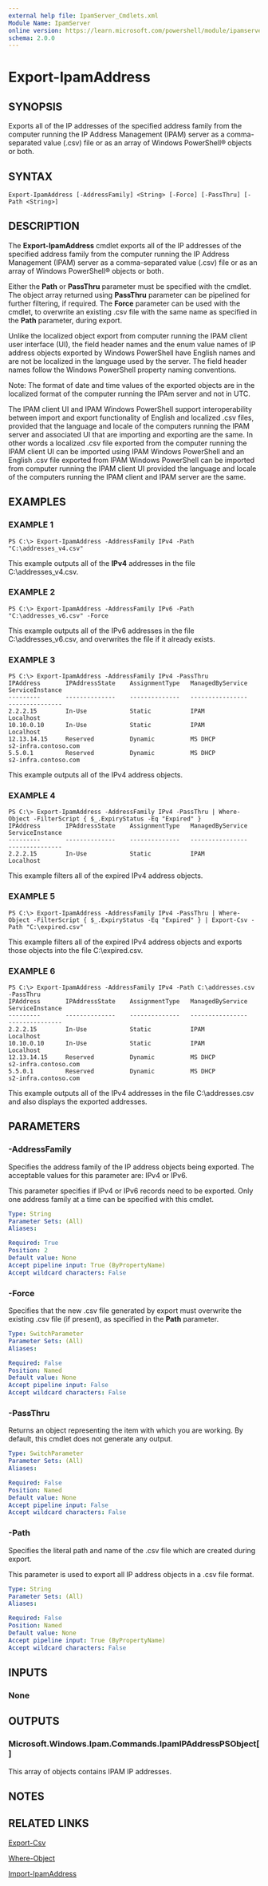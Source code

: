 ```yaml
---
external help file: IpamServer_Cmdlets.xml
Module Name: IpamServer
online version: https://learn.microsoft.com/powershell/module/ipamserver/export-ipamaddress?view=windowsserver2012-ps&wt.mc_id=ps-gethelp
schema: 2.0.0
---
```


# Export-IpamAddress

## SYNOPSIS
Exports all of the IP addresses of the specified address family from the computer running the IP Address Management (IPAM) server as a comma-separated value (.csv) file or as an array of Windows PowerShell® objects or both.

## SYNTAX

```
Export-IpamAddress [-AddressFamily] <String> [-Force] [-PassThru] [-Path <String>]
```

## DESCRIPTION
The **Export-IpamAddress** cmdlet exports all of the IP addresses of the specified address family from the computer running the IP Address Management (IPAM) server as a comma-separated value (.csv) file or as an array of Windows PowerShell® objects or both.

Either the **Path** or **PassThru** parameter must be specified with the cmdlet.
The object array returned using **PassThru** parameter can be pipelined for further filtering, if required.
The **Force** parameter can be used with the cmdlet, to overwrite an existing .csv file with the same name as specified in the **Path** parameter, during export.

Unlike the localized object export from computer running the IPAM client user interface (UI), the field header names and the enum value names of IP address objects exported by Windows PowerShell have English names and are not be localized in the language used by the server.
The field header names follow the Windows PowerShell property naming conventions.

Note: The format of date and time values of the exported objects are in the localized format of the computer running the IPAm server and not in UTC.

The IPAM client UI and IPAM Windows PowerShell support interoperability between import and export functionality of English and localized .csv files, provided that the language and locale of the computers running the IPAM server and associated UI that are importing and exporting are the same.
In other words a localized .csv file exported from the computer running the IPAM client UI can be imported using IPAM Windows PowerShell and an English .csv file exported from IPAM Windows PowerShell can be imported from computer running the IPAM client UI provided the language and locale of the computers running the IPAM client and IPAM server are the same.

## EXAMPLES

### EXAMPLE 1
```
PS C:\> Export-IpamAddress -AddressFamily IPv4 -Path "C:\addresses_v4.csv"
```

This example outputs all of the **IPv4** addresses in the file C:\addresses_v4.csv.

### EXAMPLE 2
```
PS C:\> Export-IpamAddress -AddressFamily IPv6 -Path "C:\addresses_v6.csv" -Force
```

This example outputs all of the IPv6 addresses in the file C:\addresses_v6.csv, and overwrites the file if it already exists.

### EXAMPLE 3
```
PS C:\> Export-IpamAddress -AddressFamily IPv4 -PassThru
IPAddress       IPAddressState    AssignmentType   ManagedByService    ServiceInstance 
---------       --------------    --------------   ----------------    --------------- 
2.2.2.15        In-Use            Static           IPAM                Localhost 
10.10.0.10      In-Use            Static           IPAM                Localhost 
12.13.14.15     Reserved          Dynamic          MS DHCP             s2-infra.contoso.com 
5.5.0.1         Reserved          Dynamic          MS DHCP             s2-infra.contoso.com
```

This example outputs all of the IPv4 address objects.

### EXAMPLE 4
```
PS C:\> Export-IpamAddress -AddressFamily IPv4 -PassThru | Where-Object -FilterScript { $_.ExpiryStatus -Eq "Expired" }
IPAddress       IPAddressState    AssignmentType   ManagedByService    ServiceInstance 
---------       --------------    --------------   ----------------    --------------- 
2.2.2.15        In-Use            Static           IPAM                Localhost
```

This example filters all of the expired IPv4 address objects.

### EXAMPLE 5
```
PS C:\> Export-IpamAddress -AddressFamily IPv4 -PassThru | Where-Object -FilterScript { $_.ExpiryStatus -Eq "Expired" } | Export-Csv -Path "C:\expired.csv"
```

This example filters all of the expired IPv4 address objects and exports those objects into the file C:\expired.csv.

### EXAMPLE 6
```
PS C:\> Export-IpamAddress -AddressFamily IPv4 -Path C:\addresses.csv -PassThru
IPAddress       IPAddressState    AssignmentType   ManagedByService    ServiceInstance 
---------       --------------    --------------   ----------------    --------------- 
2.2.2.15        In-Use            Static           IPAM                Localhost 
10.10.0.10      In-Use            Static           IPAM                Localhost 
12.13.14.15     Reserved          Dynamic          MS DHCP             s2-infra.contoso.com 
5.5.0.1         Reserved          Dynamic          MS DHCP             s2-infra.contoso.com
```

This example outputs all of the IPv4 addresses in the file C:\addresses.csv and also displays the exported addresses.

## PARAMETERS

### -AddressFamily
Specifies the address family of the IP address objects being exported.
The acceptable values for this parameter are: IPv4 or IPv6. 

                        
This parameter specifies if IPv4 or IPv6 records need to be exported.
Only one address family at a time can be specified with this cmdlet.

```yaml
Type: String
Parameter Sets: (All)
Aliases: 

Required: True
Position: 2
Default value: None
Accept pipeline input: True (ByPropertyName)
Accept wildcard characters: False
```

### -Force
Specifies that the new .csv file generated by export must overwrite the existing .csv file (if present), as specified in the **Path** parameter.

```yaml
Type: SwitchParameter
Parameter Sets: (All)
Aliases: 

Required: False
Position: Named
Default value: None
Accept pipeline input: False
Accept wildcard characters: False
```

### -PassThru
Returns an object representing the item with which you are working.
By default, this cmdlet does not generate any output.

```yaml
Type: SwitchParameter
Parameter Sets: (All)
Aliases: 

Required: False
Position: Named
Default value: None
Accept pipeline input: False
Accept wildcard characters: False
```

### -Path
Specifies the literal path and name of the .csv file which are created during export. 

                        
This parameter is used to export all IP address objects in a .csv file format.

```yaml
Type: String
Parameter Sets: (All)
Aliases: 

Required: False
Position: Named
Default value: None
Accept pipeline input: True (ByPropertyName)
Accept wildcard characters: False
```

## INPUTS

### None

## OUTPUTS

### Microsoft.Windows.Ipam.Commands.IpamIPAddressPSObject[]
This array of objects contains IPAM IP addresses.

## NOTES

## RELATED LINKS

[Export-Csv](https://go.microsoft.com/fwlink/p/?LinkId=113299)

[Where-Object](https://go.microsoft.com/fwlink/p/?LinkId=113423)

[Import-IpamAddress](./Import-IpamAddress.md)

